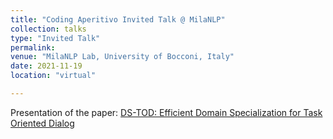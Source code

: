 ```yaml
---
title: "Coding Aperitivo Invited Talk @ MilaNLP"
collection: talks
type: "Invited Talk"
permalink: 
venue: "MilaNLP Lab, University of Bocconi, Italy"
date: 2021-11-19
location: "virtual"

---
```


Presentation of the paper: [DS-TOD: Efficient Domain Specialization for Task Oriented Dialog](https://chiachienhung.github.io/publications/2022-DS-TOD-Efficient%20Domain%20Specialization%20for%20Task%20Oriented%20Dialog/)
